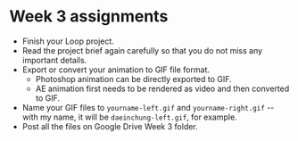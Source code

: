 # Week 3 assignments

- Finish your Loop project.
- Read the project brief again carefully so that you do not miss any important details.
- Export or convert your animation to GIF file format.
  - Photoshop animation can be directly exported to GIF.
  - AE animation first needs to be rendered as video and then converted to GIF.
- Name your GIF files to `yourname-left.gif` and `yourname-right.gif` -- with my name, it will be `daeinchung-left.gif`, for example.
- Post all the files on Google Drive Week 3 folder.

